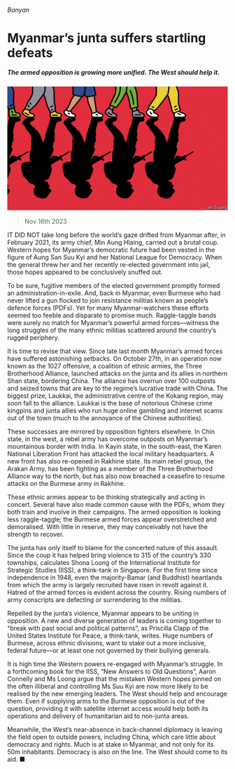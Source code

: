 ###### Banyan

# Myanmar’s junta suffers startling defeats 

##### The armed opposition is growing more unified. The West should help it. 

![image](images/20231118_ASD000.jpg) 

> Nov 16th 2023 

IT DID NOT take long before the world’s gaze drifted from Myanmar after, in February 2021, its army chief, Min Aung Hlaing, carried out a brutal coup. Western hopes for Myanmar’s democratic future had been vested in the figure of Aung San Suu Kyi and her National League for Democracy. When the general threw her and her recently re-elected government into jail, those hopes appeared to be conclusively snuffed out.

To be sure, fugitive members of the elected government promptly formed an administration-in-exile. And, back in Myanmar, even Burmese who had never lifted a gun flocked to join resistance militias known as people’s defence forces (PDFs). Yet for many Myanmar-watchers these efforts seemed too feeble and disparate to promise much. Raggle-taggle bands were surely no match for Myanmar’s powerful armed forces—witness the long struggles of the many ethnic militias scattered around the country’s rugged periphery.

It is time to revise that view. Since late last month Myanmar’s armed forces have suffered astonishing setbacks. On October 27th, in an operation now known as the 1027 offensive, a coalition of ethnic armies, the Three Brotherhood Alliance, launched attacks on the junta and its allies in northern Shan state, bordering China. The alliance has overrun over 100 outposts and seized towns that are key to the regime’s lucrative trade with China. The biggest prize, Laukkai, the administrative centre of the Kokang region, may soon fall to the alliance. Laukkai is the base of notorious Chinese crime kingpins and junta allies who run huge online gambling and internet scams out of the town (much to the annoyance of the Chinese authorities).

These successes are mirrored by opposition fighters elsewhere. In Chin state, in the west, a rebel army has overcome outposts on Myanmar’s mountainous border with India. In Kayin state, in the south-east, the Karen National Liberation Front has attacked the local military headquarters. A new front has also re-opened in Rakhine state. Its main rebel group, the Arakan Army, has been fighting as a member of the Three Brotherhood Alliance way to the north, but has also now breached a ceasefire to resume attacks on the Burmese army in Rakhine.

These ethnic armies appear to be thinking strategically and acting in concert. Several have also made common cause with the PDFs, whom they both train and involve in their campaigns. The armed opposition is looking less raggle-taggle; the Burmese armed forces appear overstretched and demoralised. With little in reserve, they may conceivably not have the strength to recover.

The junta has only itself to blame for the concerted nature of this assault. Since the coup it has helped bring violence to 315 of the country’s 330 townships, calculates Shona Loong of the International Institute for Strategic Studies (IISS), a think-tank in Singapore. For the first time since independence in 1948, even the majority-Bamar (and Buddhist) heartlands from which the army is largely recruited have risen in revolt against it. Hatred of the armed forces is evident across the country. Rising numbers of army conscripts are defecting or surrendering to the militias.

Repelled by the junta’s violence, Myanmar appears to be uniting in opposition. A new and diverse generation of leaders is coming together to “break with past social and political patterns”, as Priscilla Clapp of the United States Institute for Peace, a think-tank, writes. Huge numbers of Burmese, across ethnic divisions, want to stake out a more inclusive, federal future—or at least one not governed by their bullying generals.

It is high time the Western powers re-engaged with Myanmar’s struggle. In a forthcoming book for the IISS, “New Answers to Old Questions”, Aaron Connelly and Ms Loong argue that the mistaken Western hopes pinned on the often illiberal and controlling Ms Suu Kyi are now more likely to be realised by the new emerging leaders. The West should help and encourage them. Even if supplying arms to the Burmese opposition is out of the question, providing it with satellite internet access would help both its operations and delivery of humanitarian aid to non-junta areas.

Meanwhile, the West’s near-absence in back-channel diplomacy is leaving the field open to outside powers, including China, which care little about democracy and rights. Much is at stake in Myanmar, and not only for its 50m inhabitants. Democracy is also on the line. The West should come to its aid. ■





